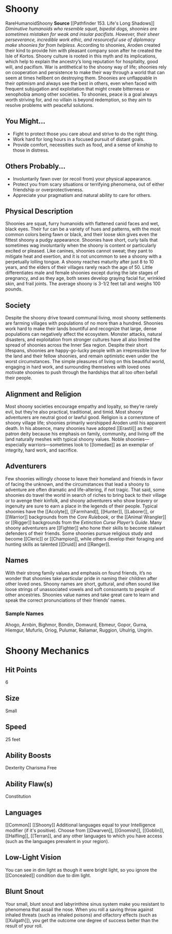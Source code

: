 ﻿---
ability:
- Dexterity
- Charisma
- Free
ability_boost:
- Dexterity
- Charisma
- Free
ability_flaw:
- Constitution
hp: '6'
id: '16'
land_speed: '25'
language:
- '[[DATABASE/language/Common|Common]]'
- '[[DATABASE/language/Shoony|Shoony]]'
max_speed: '25'
name: Shoony
rarity: Rare
size: Small
source: '[[DATABASE/source/Pathfinder 153. Life''s Long Shadows|Pathfinder #153: Life''s
  Long Shadows]]'
speed:
- 25 feet
trait:
- '[[DATABASE/trait/Humanoid|Humanoid]]'
- '[[DATABASE/trait/Rare|Rare]]'
- '[[DATABASE/trait/Shoony|Shoony]]'
type: Ancestry
vision: Low-Light Vision

---
# Shoony

<span class="trait-rare item-trait">Rare</span><span class="item-trait">Humanoid</span><span class="item-trait">Shoony</span>
**Source** [[Pathfinder 153. Life's Long Shadows]]
_Diminutive humanoids who resemble squat, bipedal dogs, shoonies are sometimes mistaken for weak and insular pacifists. However, their sheer perseverance, incredible work ethic, and resourceful use of diplomacy make shoonies far from helpless._
According to shoonies, Aroden created their kind to provide him with pleasant company soon after he created the Isle of Kortos. Shoony culture is rooted in this myth and its implications, which help to explain the ancestry’s long reputation for hospitality, good will, and pacifism. War is antithetical to the shoony way of life; shoonies rely on cooperation and persistence to make their way through a world that can seem at times hellbent on destroying them. Shoonies are unflappable in their optimism and always see the best in others, even when faced with frequent subjugation and exploitation that might create bitterness or xenophobia among other societies. To shoonies, peace is a goal always worth striving for, and no villain is beyond redemption, so they aim to resolve problems with peaceful solutions.

## You Might...

* Fight to protect those you care about and strive to do the right thing. 
* Work hard for long hours in a focused pursuit of distant goals. 
* Provide comfort, necessities such as food, and a sense of kinship to those in distress.

## Others Probably...

* Involuntarily fawn over (or recoil from) your physical appearance. 
* Protect you from scary situations or terrifying phenomena, out of either friendship or overprotectiveness. 
* Appreciate your pragmatism and natural ability to care for others.

## Physical Description

Shoonies are squat, furry humanoids with flattened canid faces and wet, black eyes. Their fur can be a variety of hues and patterns, with the most common colors being fawn or black, and their loose skin gives even the fittest shoony a pudgy appearance. Shoonies have short, curly tails that sometimes wag involuntarily when the shoony is content or particularly excited or pleased. Like canines, shoonies cannot sweat; they pant to mitigate heat and exertion, and it is not uncommon to see a shoony with a perpetually lolling tongue.
 A shoony reaches maturity after just 8 to 10 years, and the elders of their villages rarely reach the age of 50. Little differentiates male and female shoonies except during the late stages of pregnancy, and as they age, both sexes develop graying facial fur, wrinkled skin, and frail joints. The average shoony is 3-1/2 feet tall and weighs 100 pounds.

## Society

Despite the shoony drive toward communal living, most shoony settlements are farming villages with populations of no more than a hundred. Shoonies work hard to make their lands bountiful and recognize that large, dense populations can negatively affect the ecosystem. Monster attacks, natural disasters, and exploitation from stronger cultures have all also limited the spread of shoonies across the Inner Sea region.
 Despite their short lifespans, shoonies are happy-go-lucky people with an irrepressible love for the land and their fellow shoonies, and remain optimistic even under the worst circumstances. The simple pleasures of living on this beautiful world, engaging in hard work, and surrounding themselves with loved ones motivate shoonies to push through the hardships that all too often befall their people.

## Alignment and Religion

Most shoony societies encourage empathy and loyalty, so they’re rarely evil, but they’re also practical, traditional, and timid. Most shoony adventurers are neutral good or lawful good. Religion is a cornerstone of shoony village life; shoonies primarily worshipped Aroden until his apparent death. In his absence, many shoonies have adopted [[Erastil]] as their patron deity because his emphasis on family, community, and living off the land naturally meshes with typical shoony values. Noble shoonies— especially warriors—sometimes look to [[Iomedae]] as an exemplar of integrity, hard work, and sacrifice.

## Adventurers

Few shoonies willingly choose to leave their homeland and friends in favor of facing the unknown, and the circumstances that lead a shoony to adventure are often dramatic and life-altering, if not tragic. That said, some shoonies do travel the world in search of riches to bring back to their village or to avenge their kinfolk, and shoony adventurers who show bravery or ingenuity are sure to earn a place in the legends of their people.
 Typical shoonies have the [[Acolyte]], [[Farmhand]], [[Hunter]], [[Laborer]], or [[Warrior]] backgrounds from the _Core Rulebook_, or the [[Animal Wrangler]] or [[Rigger]] backgrounds from the _Extinction Curse Player’s Guide_. Many shoony adventurers are [[Fighter]] who hone their skills to become stalwart defenders of their friends. Some shoonies pursue religious study and become [[Cleric]] or [[Champion]], while others develop their foraging and hunting skills as talented [[Druid]] and [[Ranger]].

## Names

With their strong family values and emphasis on found friends, it’s no wonder that shoonies take particular pride in naming their children after other loved ones. Shoony names are short, guttural, and often sound like loose strings of unassociated vowels and soft consonants to people of other ancestries. Shoonies value names and take great care to learn and speak the correct pronunciations of their friends’ names.

### Sample Names

Ahogo, Arnbin, Bighmor, Bondin, Domwurd, Ebmeur, Gopor, Gurna, Hiemgur, Mufurlo, Oriog, Pulumar, Raliamar, Ruggion, Uhulrig, Ungrin.

# Shoony Mechanics

## Hit Points

6

## Size

Small

## Speed

25 feet

## Ability Boosts

Dexterity
Charisma
Free

## Ability Flaw(s)

Constitution

## Languages

[[Common]]
[[Shoony]]
Additional languages equal to your Intelligence modifier (if it's positive). Choose from [[Dwarven]], [[Gnomish]], [[Goblin]], [[Halfling]], [[Terran]], and any other languages to which you have access (such as the languages prevalent in your region).

## Low-Light Vision

You can see in dim light as though it were bright light, so you ignore the [[Concealed]] condition due to dim light.

## Blunt Snout

Your small, blunt snout and labyrinthine sinus system make you resistant to phenomena that assail the nose. When you roll a saving throw against inhaled threats (such as inhaled poisons) and olfactory effects (such as [[Xulgath]]), you get the outcome one degree of success better than the result of your roll.